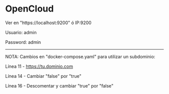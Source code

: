 # OpenCloud

Ver en "https://localhost:9200"  ó  IP:9200

Usuario: admin

Password: admin

------------------------------------------------------------------
NOTA: Cambios en "docker-compose.yaml" para utilizar un subdominio:

Línea 11 - https://tu.dominio.com

Línea 14 - Cambiar "false" por "true"

Línea 16 - Descomentar y cambiar "true" por "false"
